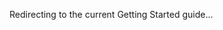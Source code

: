 Redirecting to the current Getting Started guide...
<EntandoRedirect to="../../v6.3.2/docs/getting-started" />
